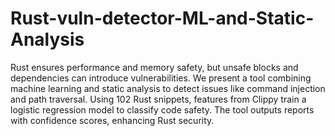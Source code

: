 # Rust-vuln-detector-ML-and-Static-Analysis

Rust ensures performance and memory safety, but unsafe blocks and dependencies can introduce vulnerabilities. We present a tool combining machine learning and static analysis to detect issues like command injection and path traversal. Using 102 Rust snippets, features from Clippy train a logistic regression model to classify code safety. The tool outputs reports with confidence scores, enhancing Rust security.
